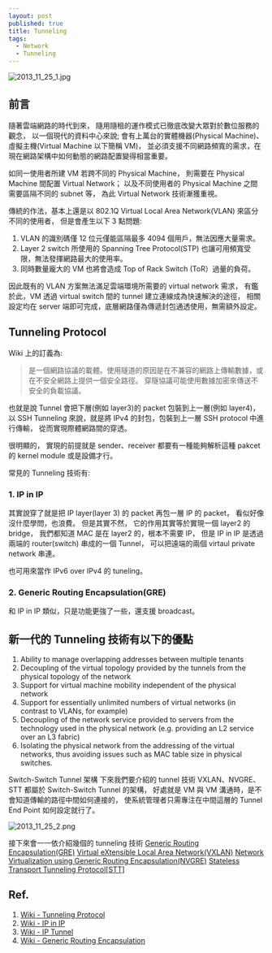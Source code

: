 ```yaml
---
layout: post
published: true
title: Tunneling
tags: 
  - Network
  - Tunneling
---
```


![2013_11_25_1.jpg]({{site.baseurl}}/assets/images/blog/2013_11_25_1.jpg)

## 前言
隨著雲端網路的時代到來，
隨用隨租的運作模式已徹底改變大眾對於數位服務的觀念，
以一個現代的資料中心來說;
會有上萬台的實體機器(Physical Machine)、虛擬主機(Virtual Machine 以下簡稱 VM)，
並必須支援不同網路頻寬的需求，在現在網路架構中如何動態的網路配置變得相當重要。

如同一使用者所建 VM 若跨不同的 Physical Machine，
則需要在 Physical Machine 間配置 Virtual Network；
以及不同使用者的 Physical Machine 之間需要區隔不同的 subnet 等，
為此 Virtual Network 技術漸獲重視。

傳統的作法，基本上還是以 802.1Q Virtual Local Area Network(VLAN) 來區分不同的使用者，
但是會產生以下 3 點問題:

1. VLAN 的識別碼僅 12 位元僅能區隔最多 4094 個用戶，無法因應大量需求。
2. Layer 2 switch 所使用的 Spanning Tree Protocol(STP) 也讓可用頻寬受限，無法發揮網路最大的使用率。
3. 同時數量龐大的 VM 也將會造成 Top of Rack Switch (ToR）過量的負荷。

因此既有的 VLAN 方案無法滿足雲端環境所需要的 virtual network 需求，
有鑑於此，VM 透過 virtual switch 間的 tunnel 建立連線成為快速解決的途徑，
相關設定均在 server 端即可完成，底層網路僅為傳遞封包通透使用，無需額外設定。

## Tunneling Protocol
Wiki 上的訂義為:
> 是一個網路協議的載體。使用隧道的原因是在不兼容的網路上傳輸數據，或在不安全網路上提供一個安全路徑。
穿隧協議可能使用數據加密來傳送不安全的負載協議。

也就是說 Tunnel 會把下層(例如 layer3)的 packet 包裝到上一層(例如 layer4)，
以 SSH Tunneling 來說，就是將 IPv4 的封包，包裝到上一層 SSH protocol 中進行傳輸，
從而實現際體網路間的穿透。

很明顯的，
實現的前提就是 sender、receiver 都要有一種能夠解析這種 pakcet 的 kernel module 或是設備才行。


常見的 Tunneling 技術有:

### 1. IP in IP
其實說穿了就是把 IP layer(layer 3) 的 packet 再包一層 IP 的 packet，
看似好像沒什麼學問，也浪費。
但是其實不然，
它的作用其實等於實現一個 layer2 的 bridge，
我們都知道 MAC 是在 layer2 的，根本不需要 IP，
但是 IP in IP 是透過兩端的 router(switch) 串成的一個 Tunnel，
可以把遠端的兩個 virtaul private network 串連。

也可用來當作 IPv6 over IPv4 的 tuneling。

### 2. Generic Routing Encapsulation(GRE)
和 IP in IP 類似，只是功能更強了一些，還支援 broadcast。

## 新一代的 Tunneling 技術有以下的優點
1. Ability to manage overlapping addresses between multiple tenants
2. Decoupling of the virtual topology provided by the tunnels from the physical topology of the network
3. Support for virtual machine mobility independent of the physical network
4. Support for essentially unlimited numbers of virtual networks (in contrast to VLANs, for example)
5. Decoupling of the network service provided to servers from the technology used in the physical network (e.g. providing an L2 service over an L3 fabric)
6. Isolating the physical network from the addressing of the virtual networks, thus avoiding issues such as MAC table size in physical switches. 

Switch-Switch Tunnel 架構 下來我們要介紹的 tunnel 技術 VXLAN、NVGRE、STT 都屬於 Switch-Switch Tunnel 的架構， 好處就是 VM 與 VM 溝通時，是不會知道傳輸的路徑中間如何連接的， 使系統管理者只需專注在中間這層的 Tunnel End Point 如何設定就行了。

![2013_11_25_2.png]({{site.baseurl}}/assets/images/blog/2013_11_25_2.png)

接下來會一一依介紹幾個的 tunneling 技術
[Generic Routing Encapsulation(GRE)](http://levichen.github.io/2013/11/26/generic-routing-encapsulation/)
[Virtual eXtensible Local Area Network(VXLAN)](http://levichen.github.io/2013/11/26/virtual-extensible-local-area-network/)
[Network Virtualization using Generic Routing Encapsulation(NVGRE)](http://levichen.github.io/2013/12/08/network-virtualization-using-generic-routing-encapsulation/)
[Stateless Transport Tunneling Protocol[STT]](http://levichen.github.io/2013/12/09/stateless-transport-tunneling-protocol/)


## Ref.
1. [Wiki - Tunneling Protocol](https://zh.wikipedia.org/wiki/%E9%9A%A7%E9%81%93%E5%8D%8F%E8%AE%AE)
2. [Wiki - IP in IP](https://en.wikipedia.org/wiki/IP_in_IP)
3. [Wiki - IP Tunnel](https://en.wikipedia.org/wiki/IP_tunnel)
4. [Wiki - Generic Routing Encapsulation](https://en.wikipedia.org/wiki/GRE_(disambiguation))